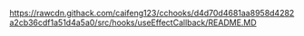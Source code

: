 https://rawcdn.githack.com/caifeng123/cchooks/d4d70d4681aa8958d4282a2cb36cdf1a51d4a5a0/src/hooks/useEffectCallback/README.MD